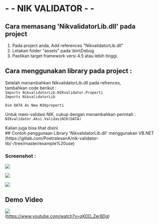 #  - - NIK VALIDATOR - - 
## Cara memasang 'NikvalidatorLib.dll' pada project
1. Pada project anda, Add references "NikvalidatorLib.dll"
2. Letakan folder "assets" pada \bin\Debug
3. Pastikan target framework versi 4.5 atau lebih tinggi.

## Cara menggunakan library pada project :
Setelah menambahkan NikvalidatorLib.dll pada refrences, <br>
tambahkan code berikut : <br>
`Imports NikvalidatorLib.NIKvalidator.Properti` <br>
`Imports NikvalidatorLib`
<br>

`Dim DATA As New NIKproperti` <br>

Untuk mem-validasi NIK, cukup dengan menambahkan perintah : <br>
`NIKvalidator.Aksi.ValidasiNIK(DATA)`
<p> 
Kalian juga bisa lihat disini <br>
## Contoh penggunaan Library 'NikvalidatorLib.dll' menggunakan VB.NET
(https://gitlab.com/PoetralesanA/nik-validator-lib/-/tree/master/example%20use)

### Screenshot :
<p>
<img src="https://gitlab.com/PoetralesanA/nik-validator-lib/-/raw/master/example%20use/pict/Capture3.PNG" />
<p>
<img src="https://gitlab.com/PoetralesanA/nik-validator-lib/-/raw/master/example%20use/pict/Capture1.PNG" />
<p>
<img src="https://gitlab.com/PoetralesanA/nik-validator-lib/-/raw/master/example%20use/pict/Capture2.PNG"/>

## Demo Video

[![](http://img.youtube.com/vi/qKDD_Zer8Dg/0.jpg)](https://www.youtube.com/watch?v=qKDD_Zer8Dg "DEMO")
<br> (https://www.youtube.com/watch?v=qKDD_Zer8Dg)
